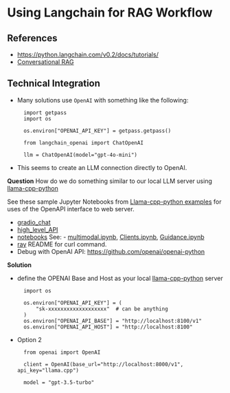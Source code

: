 # Using Langchain for RAG Workflow

## References

- https://python.langchain.com/v0.2/docs/tutorials/
- [Conversational RAG](https://python.langchain.com/v0.2/docs/tutorials/qa_chat_history/)



## Technical Integration 

- Many solutions use `OpenAI` with something like the following:

        import getpass
        import os

        os.environ["OPENAI_API_KEY"] = getpass.getpass()

        from langchain_openai import ChatOpenAI

        llm = ChatOpenAI(model="gpt-4o-mini")

- This seems to create an LLM connection directly to OpenAI.  

**Question** How do we do something similar to our local LLM server using [llama-cpp-python](../../../../docker/llama-cpp/README.md)

See these sample Jupyter Notebooks from [Llama-cpp-python examples](https://github.com/abetlen/llama-cpp-python/tree/main/examples) for uses of the OpenAPI interface to web server.

- [gradio_chat](https://github.com/abetlen/llama-cpp-python/tree/main/examples/gradio_chat)
- [high_level_API](https://github.com/abetlen/llama-cpp-python/tree/main/examples/high_level_api)
- [notebooks](https://github.com/abetlen/llama-cpp-python/tree/main/examples/notebooks) See: - [multimodal.ipynb](https://github.com/abetlen/llama-cpp-python/tree/main/examples/notebooks/Multimodal.ipynb), [Clients.ipynb](https://github.com/abetlen/llama-cpp-python/tree/main/examples/notebooks/Clients.ipynb), [Guidance.ipynb](https://github.com/abetlen/llama-cpp-python/tree/main/examples/notebooks/Guidance.ipynb)
- [ray](https://github.com/abetlen/llama-cpp-python/tree/main/examples/ray) README for curl command.
- Debug with OpenAI API: https://github.com/openai/openai-python

**Solution**

- define the OPENAI Base and Host as your local [llama-cpp-python](../../../../docker/llama-cpp/README.md) server

        import os

        os.environ["OPENAI_API_KEY"] = (
            "sk-xxxxxxxxxxxxxxxxxxx"  # can be anything
        )
        os.environ["OPENAI_API_BASE"] = "http://localhost:8100/v1"
        os.environ["OPENAI_API_HOST"] = "http://localhost:8100"

- Option 2

        from openai import OpenAI

        client = OpenAI(base_url="http://localhost:8000/v1", api_key="llama.cpp")

        model = "gpt-3.5-turbo"



